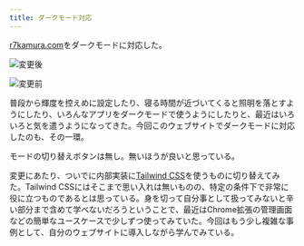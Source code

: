 ```yaml
---
title: ダークモード対応
---
```

[r7kamura.com](https://r7kamura.com/)をダークモードに対応した。

![](https://lh3.googleusercontent.com/0gHfqQ3l7nzB0swr52g4tRMwMRXbXYA2siHMIcJ3-9Z_NTkH5ZgRJkn8oAHvi_RCKoZKnf7BZTSDHSVkUBSkIs-fNhI_3UPc06swnuBxxszMTZn3YoHPsfZVAJwuO_eRR8lQZK7fXpeMV4wCFYgbDvy6jVl3gBS05Yq14M5e6NYgiPn4pZmglqGk "変更後")

![](https://lh6.googleusercontent.com/NY0wUCT0BcpAX3wbIATzkiEn9sPpycUoySH3HNZ_v6XblJ4SO_5ss-_Kn_jOl34voFaoqwSrtsqH3j_Ar0OWuxOGfzIIGfI32X3hy8w-LHy357OJApQob1JrWbT2E67axEmlQru7UCiJGACgyl6FhVOsn5Q7oQpzsxoydWDcbvUth4I_gtfcYIcH "変更前")

普段から輝度を控えめに設定したり、寝る時間が近づいてくると照明を落とすようにしたり、いろんなアプリをダークモードで使うようにしたりと、最近はいろいろと気を遣うようになってきた。今回このウェブサイトでダークモードに対応したのも、その一環。

モードの切り替えボタンは無し。無いほうが良いと思っている。

変更にあたり、ついでに内部実装に[Tailwind CSS](https://tailwindcss.com/)を使うものに切り替えてみた。Tailwind CSSにはそこまで思い入れは無いものの、特定の条件下で非常に役に立つものであるとは思っている。身を切って自分事として扱ってみないと辛い部分まで含めて学べないだろうということで、最近はChrome拡張の管理画面などの簡単なユースケースで少しずつ使ってみていた。今回はもう少し複雑な事例として、自分のウェブサイトに導入しながら学んでみている。
